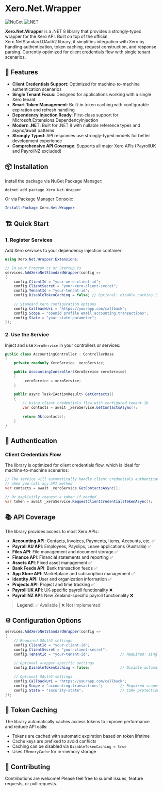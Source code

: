 # Xero.Net.Wrapper

[![NuGet](https://img.shields.io/nuget/v/Xero.Net.Wrapper.svg)](https://www.nuget.org/packages/Xero.Net.Wrapper/)
[![.NET](https://img.shields.io/badge/.NET-8.0-blue.svg)](https://dotnet.microsoft.com/download/dotnet/8.0)

**Xero.Net.Wrapper** is a .NET 8 library that provides a strongly-typed wrapper for the Xero API. Built on top of the official Xero.NetStandard.OAuth2 library, it simplifies integration with Xero by handling authentication, token caching, request construction, and response parsing. Currently optimized for client credentials flow with single tenant scenarios.

## 🚀 Features

- **Client Credentials Support**: Optimized for machine-to-machine authentication scenarios
- **Single Tenant Focus**: Designed for applications working with a single Xero tenant
- **Smart Token Management**: Built-in token caching with configurable expiration and refresh handling
- **Dependency Injection Ready**: First-class support for Microsoft.Extensions.DependencyInjection
- **Modern .NET**: Built for .NET 8 with nullable reference types and async/await patterns
- **Strongly Typed**: API responses use strongly-typed models for better development experience
- **Comprehensive API Coverage**: Supports all major Xero APIs (PayrollUK and PayrollNZ excluded)

## 📦 Installation

Install the package via NuGet Package Manager:

```bash
dotnet add package Xero.Net.Wrapper
```

Or via Package Manager Console:

```powershell
Install-Package Xero.Net.Wrapper
```

## 🏗️ Quick Start

### 1. Register Services

Add Xero services to your dependency injection container:

```csharp
using Xero.Net.Wrapper.Extensions;

// In your Program.cs or Startup.cs
services.AddXeroNetStandardWrapper(config =>
{
    config.ClientId = "your-xero-client-id";
    config.ClientSecret = "your-xero-client-secret";
    config.TenantId = "your-tenant-id";
    config.DisableTokenCaching = false; // Optional: disable caching if needed
    
    // Standard Xero configuration options
    config.CallbackUri = "https://yourapp.com/callback";
    config.Scope = "openid profile email accounting.transactions";
    config.State = "your-state-parameter";
});
```

### 2. Use the Service

Inject and use `XeroService` in your controllers or services:

```csharp
public class AccountingController : ControllerBase
{
    private readonly XeroService _xeroService;

    public AccountingController(XeroService xeroService)
    {
        _xeroService = xeroService;
    }

    public async Task<IActionResult> GetContacts()
    {
        // Using client credentials flow with configured tenant ID
        var contacts = await _xeroService.GetContactsAsync();
        
        return Ok(contacts);
    }
}
```

## 🔐 Authentication

### Client Credentials Flow

The library is optimized for client credentials flow, which is ideal for machine-to-machine scenarios:

```csharp
// The service will automatically handle client credentials authentication
// when you call any API method
var contacts = await _xeroService.GetContactsAsync();

// Or explicitly request a token if needed
var token = await _xeroService.RequestClientCredentialsTokenAsync();
```

## 📚 API Coverage

The library provides access to most Xero APIs:

- **Accounting API**: Contacts, Invoices, Payments, Items, Accounts, etc. ✅
- **Payroll AU API**: Employees, Payslips, Leave applications (Australia) ✅
- **Files API**: File management and document storage ✅
- **Finance API**: Financial statements and reporting ✅
- **Assets API**: Fixed asset management ✅
- **Bank Feeds API**: Bank transaction feeds ✅
- **App Store API**: Marketplace and subscription management ✅
- **Identity API**: User and organization information ✅
- **Projects API**: Project and time tracking ✅
- **Payroll UK API**: UK-specific payroll functionality ❌
- **Payroll NZ API**: New Zealand-specific payroll functionality ❌

> **Legend**: ✅ Available | ❌ Not Implemented

## ⚙️ Configuration Options

```csharp
services.AddXeroNetStandardWrapper(config =>
{
    // Required OAuth2 settings
    config.ClientId = "your-client-id";
    config.ClientSecret = "your-client-secret";
    config.TenantId = "your-tenant-id";              // Required: single tenant ID
    
    // Optional wrapper-specific settings
    config.DisableTokenCaching = false;              // Disable automatic token caching
    
    // Optional OAuth2 settings
    config.CallbackUri = "https://yourapp.com/callback";
    config.Scope = "accounting.transactions";        // Required scopes
    config.State = "security-state";                 // CSRF protection
});
```

## 🔄 Token Caching

The library automatically caches access tokens to improve performance and reduce API calls:

- Tokens are cached with automatic expiration based on token lifetime
- Cache keys are prefixed to avoid conflicts
- Caching can be disabled via `DisableTokenCaching = true`
- Uses `IMemoryCache` for in-memory storage

## 🤝 Contributing

Contributions are welcome! Please feel free to submit issues, feature requests, or pull requests.
